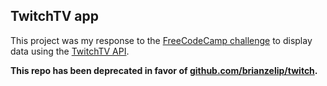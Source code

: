 ## TwitchTV app

This project was my response to the [FreeCodeCamp challenge](https://www.freecodecamp.com/challenges/use-the-twitchtv-json-api) to display data using the [TwitchTV API](https://github.com/justintv/Twitch-API/tree/master/v3_resources).

**This repo has been deprecated in favor of [github.com/brianzelip/twitch](https://github.com/brianzelip/twitch).**
